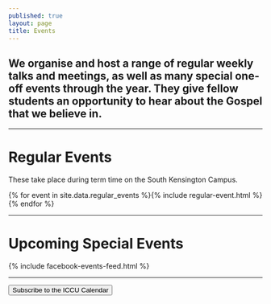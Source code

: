 ```yaml
---
published: true
layout: page
title: Events
---
```


## We organise and host a range of regular weekly talks and meetings, as well as many special one-off events through the year. They give fellow students an opportunity to hear about the Gospel that we believe in.

***

# Regular Events

These take place during term time on the South Kensington Campus.

<div class="regular-events-list">{% for event in site.data.regular_events %}{% include regular-event.html %}{% endfor %}</div>

***

# Upcoming Special Events

{% include facebook-events-feed.html %}

***

[<button>Subscribe to the ICCU Calendar</button>](https://calendar.google.com/calendar/b/2?cid=Y3VpbXBlcmlhbEBnbWFpbC5jb20)
